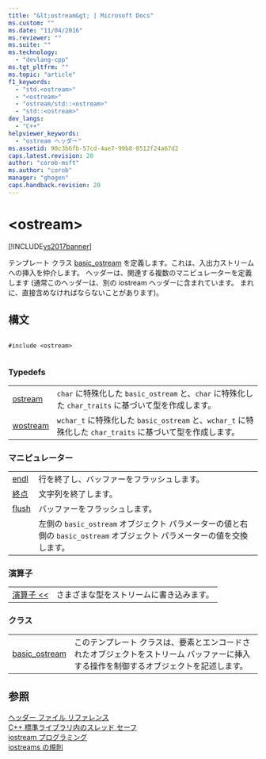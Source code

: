 ```yaml
---
title: "&lt;ostream&gt; | Microsoft Docs"
ms.custom: ""
ms.date: "11/04/2016"
ms.reviewer: ""
ms.suite: ""
ms.technology: 
  - "devlang-cpp"
ms.tgt_pltfrm: ""
ms.topic: "article"
f1_keywords: 
  - "std.<ostream>"
  - "<ostream>"
  - "ostream/std::<ostream>"
  - "std::<ostream>"
dev_langs: 
  - "C++"
helpviewer_keywords: 
  - "ostream ヘッダー"
ms.assetid: 90c3b6fb-57cd-4ae7-99b8-8512f24a67d2
caps.latest.revision: 20
author: "corob-msft"
ms.author: "corob"
manager: "ghogen"
caps.handback.revision: 20
---
```

# &lt;ostream&gt;
[!INCLUDE[vs2017banner](../assembler/inline/includes/vs2017banner.md)]

テンプレート クラス [basic\_ostream](../Topic/basic_ostream%20Class.md) を定義します。これは、入出力ストリームへの挿入を仲介します。  ヘッダーは、関連する複数のマニピュレーターを定義します   \(通常このヘッダーは、別の iostream ヘッダーに含まれています。  まれに、直接含めなければならないことがあります\)。  
  
## 構文  
  
```  
  
#include <ostream>  
  
```  
  
### Typedefs  
  
|||  
|-|-|  
|[ostream](../Topic/ostream.md)|`char` に特殊化した `basic_ostream` と、`char` に特殊化した `char_traits` に基づいて型を作成します。|  
|[wostream](../Topic/wostream.md)|`wchar_t` に特殊化した `basic_ostream` と、`wchar_t` に特殊化した `char_traits` に基づいて型を作成します。|  
  
### マニピュレーター  
  
|||  
|-|-|  
|[endl](../Topic/endl.md)|行を終了し、バッファーをフラッシュします。|  
|[終点](../Topic/ends%20\(Standard%20C++%20Library\).md)|文字列を終了します。|  
|[flush](../Topic/flush%20\(Standard%20C++%20Library\).md)|バッファーをフラッシュします。|  
||左側の `basic_ostream` オブジェクト パラメーターの値と右側の `basic_ostream` オブジェクト パラメーターの値を交換します。|  
  
### 演算子  
  
|||  
|-|-|  
|[演算子 \<\<](../Topic/operator%3C%3C%20\(%3Costream%3E\).md)|さまざまな型をストリームに書き込みます。|  
  
### クラス  
  
|||  
|-|-|  
|[basic\_ostream](../Topic/basic_ostream%20Class.md)|このテンプレート クラスは、要素とエンコードされたオブジェクトをストリーム バッファーに挿入する操作を制御するオブジェクトを記述します。|  
  
## 参照  
 [ヘッダー ファイル リファレンス](../standard-library/cpp-standard-library-header-files.md)   
 [C\+\+ 標準ライブラリ内のスレッド セーフ](../standard-library/thread-safety-in-the-cpp-standard-library.md)   
 [iostream プログラミング](../Topic/iostream%20Programming.md)   
 [iostreams の規則](../standard-library/iostreams-conventions.md)